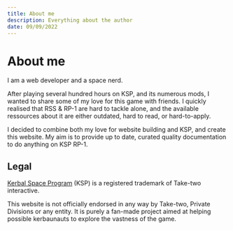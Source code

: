 ```yaml
---
title: About me
description: Everything about the author
date: 09/09/2022
---
```


# About me

I am a web developer and a space nerd.

After playing several hundred hours on KSP, and its numerous mods, I wanted to share some of my love
for this game with friends. I quickly realised that RSS & RP-1 are hard to tackle alone, and the
available ressources about it are either outdated, hard to read, or hard-to-apply.

I decided to combine both my love for website building and KSP, and create this website. My aim is
to provide up to date, curated quality documentation to do anything on KSP RP-1.

## Legal

[Kerbal Space Program](https://www.kerbalspaceprogram.com/) (KSP) is a registered trademark of
Take-two interactive.

This website is not officially endorsed in any way by Take-two, Private Divisions or any entity. It
is purely a fan-made project aimed at helping possible kerbaunauts to explore the vastness of the
game.
